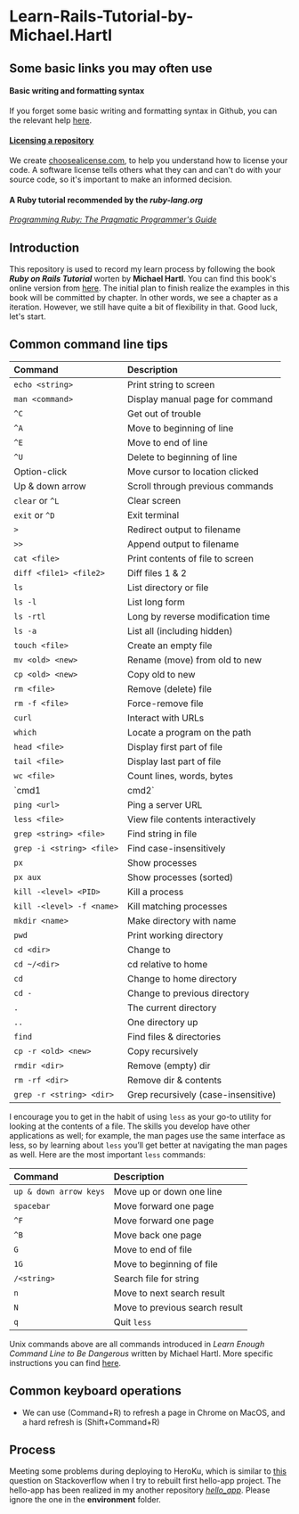 # Learn-Rails-Tutorial-by-Michael.Hartl

## Some basic links you may often use
#### Basic writing and formatting syntax
If you forget some basic writing and formatting syntax in Github, you can the relevant help 
[here](https://help.github.com/articles/basic-writing-and-formatting-syntax/#links).

#### [Licensing a repository](https://help.github.com/articles/licensing-a-repository/)
We create [choosealicense.com](https://choosealicense.com/), to help you understand how to license your code. A software 
license tells others what they can and can't do with your source code, so it's important to make an informed decision.

#### A Ruby tutorial recommended by the *ruby-lang.org*
[*Programming Ruby: The Pragmatic Programmer's Guide*](http://ruby-doc.com/docs/ProgrammingRuby/)


## Introduction
This repository is used to record my learn process by following the book **_Ruby on Rails Tutorial_** worten 
by **Michael Hartl**. You can find this book's online version from [here](https://www.railstutorial.org/book). 
The initial plan to finish realize the examples in this book will be committed by chapter. In other words, we see 
a chapter as a iteration. However, we still have quite a bit of flexibility in that. Good luck, let's start.


## Common command line tips
| Command | Description |
|:--- |:--- |
| `echo <string>` | Print string to screen |
| `man <command>` | Display manual page for command |
| `^C` | Get out of trouble |
| `^A` | Move to beginning of line |
| `^E` | Move to end of line |
| `^U` | Delete to beginning of line |
| Option-click | Move cursor to location clicked |
| Up & down arrow | Scroll through previous commands |
| `clear` or `^L` | Clear screen |
| `exit` or `^D` | Exit terminal |
| `>` | Redirect output to filename |
| `>>` | Append output to filename |
| `cat <file>` | Print contents of file to screen |
| `diff <file1> <file2>` | Diff files 1 & 2 |
| `ls` | List directory or file |
| `ls -l` | List long form |
| `ls -rtl` | Long by reverse modification time	 |
| `ls -a` | List all (including hidden) |
| `touch <file>` | Create an empty file |
| `mv <old> <new>` | Rename (move) from old to new |
| `cp <old> <new>` | Copy old to new |
| `rm <file>` | Remove (delete) file |
| `rm -f <file>` | Force-remove file |
| `curl` | Interact with URLs |
| `which` | Locate a program on the path	 |
| `head <file>` | Display first part of file |
| `tail <file>` | Display last part of file |
| `wc <file>` | Count lines, words, bytes |
| `cmd1 | cmd2` | Pipe `cmd1` to `cmd2` |
| `ping <url>` | Ping a server URL |
| `less <file>` | View file contents interactively |
| `grep <string> <file>` | Find string in file |
| `grep -i <string> <file>` | Find case-insensitively |
| `px` | Show processes |
| `px aux` | Show processes (sorted) |
| `kill -<level> <PID>` | Kill a process |
| `kill -<level> -f <name>` | Kill matching processes |
| `mkdir <name>` | Make directory with name |
| `pwd` | Print working directory |
| `cd <dir>` | Change to <dir> |
| `cd ~/<dir>` | cd relative to home |
| `cd` | Change to home directory |
| `cd -` | Change to previous directory |
| `.` | The current directory |
| `..` | One directory up |
| `find` | Find files & directories |
| `cp -r <old> <new>` | Copy recursively |
| `rmdir <dir>` | Remove (empty) dir |
| `rm -rf <dir>` | Remove dir & contents |
| `grep -r <string> <dir>` | Grep recursively (case-insensitive) |

I encourage you to get in the habit of using `less` as your go-to utility for looking at the contents of a file. The 
skills you develop have other applications as well; for example, the man pages use the same interface as less, so by 
learning about `less` you’ll get better at navigating the man pages as well. Here are the most important `less` commands:

| Command | Description |
|:---  |:---  |
| `up & down arrow keys` | Move up or down one line |
| `spacebar` | Move forward one page |
| `^F` | Move forward one page |
| `^B` | Move back one page |
| `G` | Move to end of file |
| `1G` | Move to beginning of file |
| `/<string>` | Search file for string |
| `n` | Move to next search result |
| `N` | Move to previous search result |
| `q` | Quit `less` |

Unix commands above are all commands introduced in *Learn Enough Command Line to Be Dangerous* written by Michael Hartl.
More specific instructions you can find [here](https://www.learnenough.com/command-line-tutorial).


## Common keyboard operations
- We can use (Command+R) to refresh a page in Chrome on MacOS, and a hard refresh is (Shift+Command+R)


## Process
Meeting some problems during deploying to HeroKu, which is similar to 
[this](https://stackoverflow.com/questions/48255314/rails-commands-in-home-directory-result-in-i18n-gem-is-not-available-error) 
question on Stackoverflow when I try to rebuilt first hello-app project. The hello-app has been realized in my another 
repository [*hello_app*](https://github.com/Dylan-LC/hello_app.git). Please ignore the one in the **environment** folder. 
